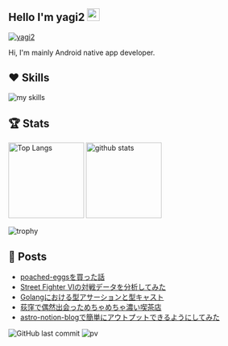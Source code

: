 ## Hello I'm yagi2 <a href="https://www.gautamkrishnar.com/"><img src="https://media.giphy.com/media/hvRJCLFzcasrR4ia7z/giphy.gif" width="25px" />
<a href="https://twitter.com/yaginier"> <img src="https://img.shields.io/twitter/follow/yaginier?style=social" alt="yagi2" /></a>

Hi, I'm mainly Android native app developer.

## ♥ Skills
<img alt="my skills" src="https://skillicons.dev/icons?theme=dark&perline=8&i=androidstudio,apple,aws,dart,docker,firebase,flutter,gcp,git,github,githubactions,go,gradle,graphql,idea,java,kotlin,kubernetes,postgres,react,reactivex,swift,terraform,ts" />

  
## 🏆 Stats
<p align="left"> 
  <img alt="Top Langs" height="150px" src="https://github-readme-stats.vercel.app/api/top-langs/?username=yagi2&layout=compact&langs_count=8&theme=github_dark&show_icons=true" />
  <img alt="github stats" height="150px" src="https://github-readme-stats.vercel.app/api?username=yagi2&count_private=true&show_icons=true&theme=github_dark" />
</p>

![trophy](https://github-profile-trophy.vercel.app/?username=yagi2&theme=darkhub)

## 📖 Posts
<!-- BLOG-POST-LIST:START -->
- [poached-eggsを買った話](https://note.yagi2.dev/posts/keyboard-poached-eggs)
- [Street Fighter VIの対戦データを分析してみた](https://note.yagi2.dev/posts/street-fighter-vi-analytics)
- [Golangにおける型アサーションと型キャスト](https://note.yagi2.dev/posts/golang-type-assertion-cast)
- [荻窪で偶然出会っためちゃめちゃ濃い喫茶店](https://note.yagi2.dev/posts/ogikubo-supreme-cafe)
- [astro-notion-blogで簡単にアウトプットできるようにしてみた](https://note.yagi2.dev/posts/create-note-with-astro-notion-blog)
<!-- BLOG-POST-LIST:END -->

![GitHub last commit](https://img.shields.io/github/last-commit/yagi2/yagi2)
![pv](https://pageview.vercel.app/?github_user=yagi2)
